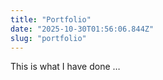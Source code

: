 ```yaml
---
title: "Portfolio"
date: "2025-10-30T01:56:06.844Z"
slug: "portfolio"
---
```



This is what I have done …

